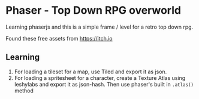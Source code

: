 # Phaser - Top Down RPG overworld

Learning phaserjs and this is a simple frame / level for a retro top down rpg.

Found these free assets from https://itch.io

## Learning

1. For loading a tileset for a map, use Tiled and export it as json.
2. For loading a spritesheet for a character, create a Texture Atlas using leshylabs and export it as json-hash. Then use phaser's built in `.atlas()` method

